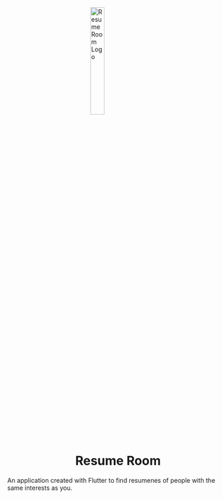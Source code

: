 <img src="https://res.cloudinary.com/dejau9zgq/image/upload/v1628377952/Resume%20Room/Logo.png" alt="Resume Room Logo" width="25%" style="display: block; margin-left: auto; margin-right: auto;" />
<h1 style="text-align: center;">Resume Room</h1>
An application created with Flutter to find resumenes of people with the same interests as you.